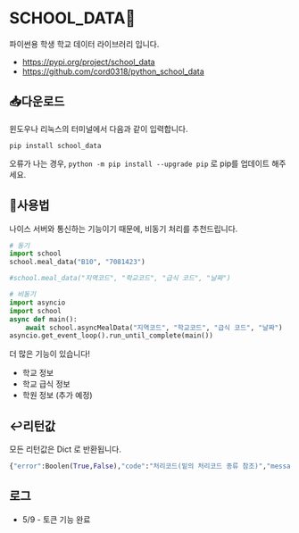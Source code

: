 # SCHOOL_DATA📱

파이썬용 학생 학교 데이터 라이브러리 입니다.

- https://pypi.org/project/school_data
- https://github.com/cord0318/python_school_data

## 📥다운로드

윈도우나 리눅스의 터미널에서 다음과 같이 입력합니다.

```shell
pip install school_data
```

오류가 나는 경우, `python -m pip install --upgrade pip` 로 pip를 업데이트 해주세요.

## 🤖사용법

나이스 서버와 통신하는 기능이기 때문에, 비동기 처리를 추천드립니다.

```python
# 동기
import school
school.meal_data("B10", "7081423")

#school.meal_data("지역코드", "학교코드", "급식 코드", "날짜")
```

```python
# 비동기
import asyncio
import school
async def main():
    await school.asyncMealData("지역코드", "학교코드", "급식 코드", "날짜")
asyncio.get_event_loop().run_until_complete(main())
```

더 많은 기능이 있습니다!
- 학교 정보
- 학교 급식 정보
- 학원 정보 (추가 예정)

## ↩️리턴값

모든 리턴값은 Dict 로 반환됩니다.

```python
{"error":Boolen(True,False),"code":"처리코드(밑의 처리코드 종류 참조)","message":"해당 에러나, 성공 상황에 대한 설명",......}
```

## 로그
- 5/9 - 토큰 기능 완료
